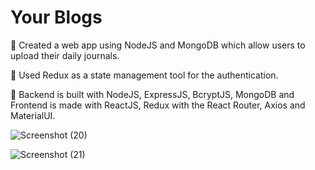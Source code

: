 # Your Blogs

	Created a web app using NodeJS and MongoDB which allow users to upload their daily journals.

	Used Redux as a state management tool for the authentication.

	Backend is built with NodeJS, ExpressJS, BcryptJS, MongoDB and Frontend is made with ReactJS, Redux with the React Router, Axios and MaterialUI.

![Screenshot (20)](https://github.com/cpp-monk/Your-Blogs/assets/76836563/197b5912-b064-4d9f-918f-22b0d7e05e9b)

![Screenshot (21)](https://github.com/cpp-monk/Your-Blogs/assets/76836563/070c34de-e854-4036-a583-50f284d3a1ae)

